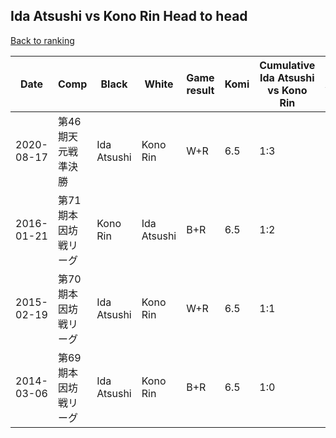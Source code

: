 ## Ida Atsushi vs Kono Rin Head to head

[Back to ranking](../../index.md)




| **Date** | **Comp** | **Black** | **White** | **Game result** | **Komi** | **Cumulative Ida Atsushi vs Kono Rin** | **Ida Atsushi streak** | **Kono Rin streak** | 
| --- | --- | --- | --- | --- | --- | --- | --- | --- |
| 2020-08-17 | 第46期天元戦準決勝 | Ida Atsushi | Kono Rin | W+R | 6.5 | 1:3 | 0 | 3 | 
| 2016-01-21 | 第71期本因坊戦リーグ | Kono Rin | Ida Atsushi | B+R | 6.5 | 1:2 | 0 | 2 | 
| 2015-02-19 | 第70期本因坊戦リーグ | Ida Atsushi | Kono Rin | W+R | 6.5 | 1:1 | 0 | 1 | 
| 2014-03-06 | 第69期本因坊戦リーグ | Ida Atsushi | Kono Rin | B+R | 6.5 | 1:0 | 1 | 0 |




